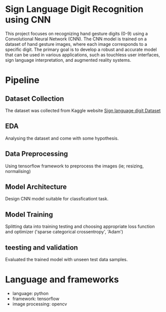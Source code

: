 # Sign Language Digit Recognition using CNN
This project focuses on recognizing hand gesture digits (0-9) using a Convolutional Neural Network (CNN). The CNN model is trained on a dataset of hand gesture images, where each image corresponds to a specific digit. The primary goal is to develop a robust and accurate model that can be used in various applications, such as touchless user interfaces, sign language interpretation, and augmented reality systems.

# Pipeline
## Dataset Collection
The dataset was collected from Kaggle website [Sign language digit Dataset](https://www.kaggle.com/datasets/ardamavi/sign-language-digits-dataset/data)

## EDA
Analysing the dataset and come with some hypothesis.

## Data Preprocessing
Using tensorflow framework to preprocess the images (ie; resizing, normalising)

## Model Architecture
Design CNN model suitable for classficationt task.

## Model Training
Splitting data into training testing and choosing appropriate loss function and optimizer ('sparse categorical crossentropy', 'Adam')

## teesting and validation
Evaluated the trained model with unseen test data samples.

# Language and frameworks
- language: python
- framework: tensorflow
- image processing: opencv
